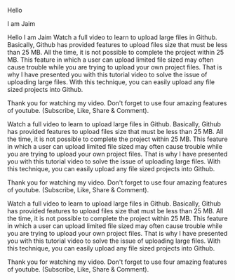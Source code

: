 Hello


I am Jaim


Hello I am
Jaim
Watch a full video to learn to upload large files in Github. Basically, Github has provided features to upload files size that must be less than 25 MB. All the time, it is not possible to complete the project within 25 MB. This feature in which a user can upload limited file sized may often cause trouble while you are trying to upload your own project files. That is why I have presented you with this tutorial video to solve the issue of uploading large files. With this technique, you can easily upload any file sized projects into Github.

Thank you for watching my video.
Don't forget to use four amazing features of youtube.
(Subscribe, Like, Share & Comment).

Watch a full video to learn to upload large files in Github. Basically, Github has provided features to upload files size that must be less than 25 MB. All the time, it is not possible to complete the project within 25 MB. This feature in which a user can upload limited file sized may often cause trouble while you are trying to upload your own project files. That is why I have presented you with this tutorial video to solve the issue of uploading large files. With this technique, you can easily upload any file sized projects into Github.

Thank you for watching my video.
Don't forget to use four amazing features of youtube.
(Subscribe, Like, Share & Comment).

Watch a full video to learn to upload large files in Github. Basically, Github has provided features to upload files size that must be less than 25 MB. All the time, it is not possible to complete the project within 25 MB. This feature in which a user can upload limited file sized may often cause trouble while you are trying to upload your own project files. That is why I have presented you with this tutorial video to solve the issue of uploading large files. With this technique, you can easily upload any file sized projects into Github.

Thank you for watching my video.
Don't forget to use four amazing features of youtube.
(Subscribe, Like, Share & Comment).
